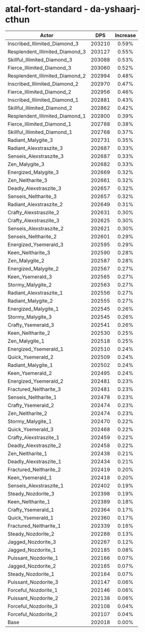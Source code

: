 # atal-fort-standard - da-yshaarj-cthun
| Actor | DPS | Increase |
|---|:---:|:---:|
|Inscribed_Illimited_Diamond_3|203210|0.59%|
|Resplendent_Illimited_Diamond_3|203127|0.55%|
|Skillful_Illimited_Diamond_3|203088|0.53%|
|Fierce_Illimited_Diamond_3|203060|0.52%|
|Resplendent_Illimited_Diamond_2|202994|0.48%|
|Inscribed_Illimited_Diamond_2|202970|0.47%|
|Fierce_Illimited_Diamond_2|202956|0.46%|
|Inscribed_Illimited_Diamond_1|202881|0.43%|
|Skillful_Illimited_Diamond_2|202862|0.42%|
|Resplendent_Illimited_Diamond_1|202800|0.39%|
|Fierce_Illimited_Diamond_1|202788|0.38%|
|Skillful_Illimited_Diamond_1|202768|0.37%|
|Radiant_Malygite_3|202731|0.35%|
|Radiant_Alexstraszite_3|202687|0.33%|
|Senseis_Alexstraszite_3|202687|0.33%|
|Zen_Malygite_3|202682|0.33%|
|Energized_Malygite_3|202669|0.32%|
|Zen_Neltharite_3|202661|0.32%|
|Deadly_Alexstraszite_3|202657|0.32%|
|Senseis_Neltharite_3|202657|0.32%|
|Radiant_Alexstraszite_2|202649|0.31%|
|Crafty_Alexstraszite_2|202631|0.30%|
|Crafty_Alexstraszite_3|202625|0.30%|
|Senseis_Alexstraszite_2|202621|0.30%|
|Senseis_Neltharite_2|202601|0.29%|
|Energized_Ysemerald_3|202595|0.29%|
|Keen_Neltharite_3|202590|0.28%|
|Zen_Malygite_2|202587|0.28%|
|Energized_Malygite_2|202567|0.27%|
|Keen_Ysemerald_3|202565|0.27%|
|Stormy_Malygite_2|202563|0.27%|
|Radiant_Alexstraszite_1|202556|0.27%|
|Radiant_Malygite_2|202555|0.27%|
|Energized_Malygite_1|202545|0.26%|
|Stormy_Malygite_3|202545|0.26%|
|Crafty_Ysemerald_3|202541|0.26%|
|Keen_Neltharite_2|202530|0.25%|
|Zen_Malygite_1|202518|0.25%|
|Energized_Ysemerald_1|202510|0.24%|
|Quick_Ysemerald_2|202509|0.24%|
|Radiant_Malygite_1|202502|0.24%|
|Keen_Ysemerald_2|202495|0.24%|
|Energized_Ysemerald_2|202481|0.23%|
|Fractured_Neltharite_3|202481|0.23%|
|Senseis_Neltharite_1|202478|0.23%|
|Crafty_Ysemerald_2|202474|0.23%|
|Zen_Neltharite_2|202474|0.23%|
|Stormy_Malygite_1|202470|0.22%|
|Quick_Ysemerald_3|202468|0.22%|
|Crafty_Alexstraszite_1|202459|0.22%|
|Deadly_Alexstraszite_2|202458|0.22%|
|Zen_Neltharite_1|202438|0.21%|
|Deadly_Alexstraszite_1|202434|0.21%|
|Fractured_Neltharite_2|202419|0.20%|
|Keen_Ysemerald_1|202418|0.20%|
|Senseis_Alexstraszite_1|202402|0.19%|
|Steady_Nozdorite_3|202398|0.19%|
|Keen_Neltharite_1|202389|0.18%|
|Crafty_Ysemerald_1|202364|0.17%|
|Quick_Ysemerald_1|202360|0.17%|
|Fractured_Neltharite_1|202339|0.16%|
|Steady_Nozdorite_2|202288|0.13%|
|Jagged_Nozdorite_3|202267|0.12%|
|Jagged_Nozdorite_1|202185|0.08%|
|Puissant_Nozdorite_1|202166|0.07%|
|Jagged_Nozdorite_2|202165|0.07%|
|Steady_Nozdorite_1|202164|0.07%|
|Puissant_Nozdorite_3|202147|0.06%|
|Forceful_Nozdorite_1|202146|0.06%|
|Puissant_Nozdorite_2|202138|0.06%|
|Forceful_Nozdorite_3|202108|0.04%|
|Forceful_Nozdorite_2|202107|0.04%|
|Base|202018|0.00%|
